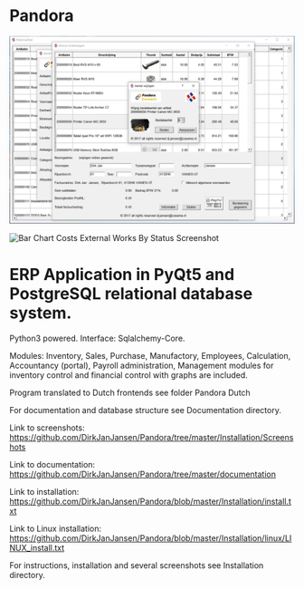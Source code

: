 # Pandora

![Pandora Basket Screenshot](https://github.com/DirkJanJansen/Pandora/raw/master/Installation/Screenshots/Change-Basket.png "Pandora Basket Screenshot")

![Bar Chart Costs External Works By Status Screenshot](https://github.com/DirkJanJansen/Pandora/raw/master/Installation/Screenshots/BarChartCostsExternalWorksByStatus.png "Bar Chart Costs External Works By Status Screenshot")

# ERP Application in PyQt5 and PostgreSQL relational database system.
  
 Python3 powered.
 Interface: Sqlalchemy-Core.
 
 Modules: Inventory, Sales, Purchase, Manufactory,
 Employees, Calculation, Accountancy (portal), Payroll administration,
 Management modules for inventory control and financial control with graphs are included.
 
 Program translated to Dutch frontends see folder Pandora Dutch

 For documentation and database structure see Documentation directory.
 
 Link to screenshots: https://github.com/DirkJanJansen/Pandora/tree/master/Installation/Screenshots
 
 Link to documentation: https://github.com/DirkJanJansen/Pandora/tree/master/documentation
 
 Link to installation: https://github.com/DirkJanJansen/Pandora/blob/master/Installation/install.txt
 
 Link to Linux installation: https://github.com/DirkJanJansen/Pandora/blob/master/Installation/linux/LINUX_install.txt
 
 For instructions, installation and several screenshots see Installation directory.
